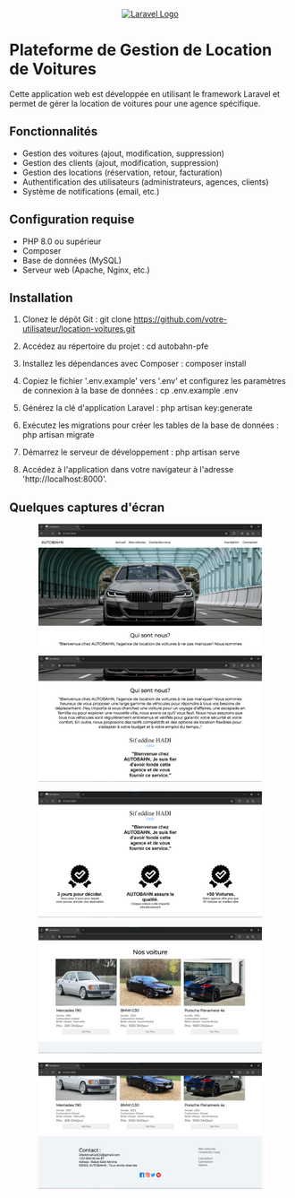 <p align="center"><a href="https://laravel.com" target="_blank"><img src="https://raw.githubusercontent.com/laravel/art/master/logo-lockup/5%20SVG/2%20CMYK/1%20Full%20Color/laravel-logolockup-cmyk-red.svg" width="400" alt="Laravel Logo"></a></p>

# Plateforme de Gestion de Location de Voitures
Cette application web est développée en utilisant le framework Laravel et permet de gérer la location de voitures pour une agence spécifique.

## Fonctionnalités
- Gestion des voitures (ajout, modification, suppression)
- Gestion des clients (ajout, modification, suppression)
- Gestion des locations (réservation, retour, facturation)
- Authentification des utilisateurs (administrateurs, agences, clients)
- Système de notifications (email, etc.)

## Configuration requise
- PHP 8.0 ou supérieur
- Composer
- Base de données (MySQL)
- Serveur web (Apache, Nginx, etc.)

## Installation
1. Clonez le dépôt Git :
   git clone https://github.com/votre-utilisateur/location-voitures.git

2. Accédez au répertoire du projet :
   cd autobahn-pfe

3. Installez les dépendances avec Composer :
   composer install

4. Copiez le fichier '.env.example' vers '.env' et configurez les paramètres de connexion à la base de données :
   cp .env.example .env

5. Générez la clé d'application Laravel :
   php artisan key:generate

6. Exécutez les migrations pour créer les tables de la base de données :
   php artisan migrate

7. Démarrez le serveur de développement :
   php artisan serve

8. Accédez à l'application dans votre navigateur à l'adresse 'http://localhost:8000'.

## Quelques captures d'écran
<p align="center"><a href="#" target="_blank"><img src="./screenshots/1.png" width="400" alt="App"></a></p>
<p align="center"><a href="#" target="_blank"><img src="./screenshots/2.png" width="400" alt="App"></a></p>
<p align="center"><a href="#" target="_blank"><img src="./screenshots/3.png" width="400" alt="App"></a></p>
<p align="center"><a href="#" target="_blank"><img src="./screenshots/4.png" width="400" alt="App"></a></p>
<p align="center"><a href="#" target="_blank"><img src="./screenshots/5.png" width="400" alt="App"></a></p>
